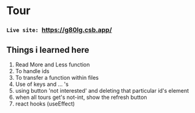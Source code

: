 # Tour

### `Live site: `https://g80lg.csb.app/

## Things i learned here
1. Read More and Less function
2. To handle ids
3. To transfer a function within files
4. Use of keys and ... 's
5. using button 'not interested' and deleting that particular id's element
6. when all tours get's not-int, show the refresh button
7. react hooks (useEffect)
